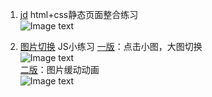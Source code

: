 1. [jd](https://github.com/liuruiqi1993/project-test/blob/master/jd) html+css静态页面整合练习  
![Image text](https://github.com/liuruiqi1993/project-test/blob/master/jd/images/jd1st.png)

2. [图片切换](https://github.com/liuruiqi1993/project-test/blob/master/switch-figures) JS小练习
[一版](https://github.com/liuruiqi1993/project-test/blob/master/switch-figures/1st)：点击小图，大图切换  
![Image text](https://github.com/liuruiqi1993/project-test/blob/master/switch-figures/1st/images/switch1st.gif)  
[二版](https://github.com/liuruiqi1993/project-test/blob/master/switch-figures/2nd)：图片缓动动画  
![Image text](https://github.com/liuruiqi1993/project-test/blob/master/switch-figures/2nd/images/switch2nd.gif)
